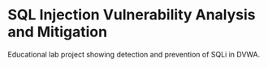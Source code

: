 # SQL Injection Vulnerability Analysis and Mitigation

Educational lab project showing detection and prevention of SQLi in DVWA.